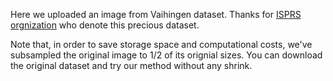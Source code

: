 Here we uploaded an image from Vaihingen dataset. Thanks for [ISPRS orgnization](http://www2.isprs.org/commissions/comm3/wg4/2d-sem-label-vaihingen.html) 
who denote this precious dataset. 

Note that, in order to save storage space and computational costs, we've subsampled the original image to 1/2 of its orignial sizes. You can download the original
dataset and try our method without any shrink.
